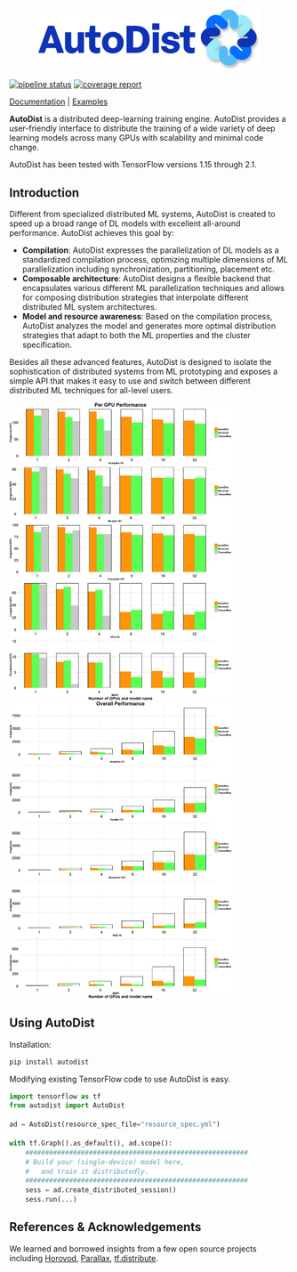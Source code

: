 
<p align="center"><img src="docs/_static/img/logo.png" width=400 /></p>

[![pipeline status](https://img.shields.io/badge/dynamic/json?url=https://jenkins.petuum.io/job/AutoDist/job/master/lastCompletedBuild/api/json&label=build&query=$.result&color=informational)](https://github.com/petuum/autodist/commits/master)
[![coverage report](https://img.shields.io/badge/dynamic/json?url=https://jenkins.petuum.io/job/AutoDist/job/master/lastSuccessfulBuild/artifact/coverage-report/jenkinscovdata.json&label=coverage&query=$.total_coverage_pct&color=9cf)](https://github.com/petuum/autodist/commits/master)

[Documentation](https://petuum.github.io/autodist) |
[Examples](https://github.com/petuum/autodist/tree/master/examples/benchmark)

**AutoDist** is a distributed deep-learning training engine. 
AutoDist provides a user-friendly interface to distribute the training of a wide variety of deep learning models 
across many GPUs with scalability and minimal code change.

AutoDist has been tested with TensorFlow versions 1.15 through 2.1. 

## Introduction
Different from specialized distributed ML systems, AutoDist is created to speed up a broad range of DL models with excellent all-around performance.
AutoDist achieves this goal by:
- **Compilation**: AutoDist expresses the parallelization of DL models as a standardized compilation process, optimizing multiple dimensions of ML 
parallelization including synchronization, partitioning, placement etc. 
- **Composable architecture**: AutoDist designs a flexible backend that encapsulates various different ML parallelization techniques and 
allows for composing distribution strategies that interpolate different distributed ML system architectures.     
- **Model and resource awareness**: Based on the compilation process, AutoDist analyzes the model and generates more optimal distribution strategies that 
adapt to both the ML properties and the cluster specification.

Besides all these advanced features, AutoDist is designed to isolate the sophistication of distributed systems 
from ML prototyping and exposes a simple API that makes it easy to use and switch between different distributed ML techniques 
for all-level users.

<p float="left"><img src="docs/_static/img/Figure1.png" width=400 /><img src="docs/_static/img/Figure2.png" width=400 /></p>

## Using AutoDist

Installation:

```bash
pip install autodist
```

Modifying existing TensorFlow code to use AutoDist is easy.

```python
import tensorflow as tf
from autodist import AutoDist

ad = AutoDist(resource_spec_file="resource_spec.yml")

with tf.Graph().as_default(), ad.scope():
    ########################################################
    # Build your (single-device) model here, 
    #   and train it distributedly.
    ########################################################
    sess = ad.create_distributed_session()
    sess.run(...)
```

## References & Acknowledgements

We learned and borrowed insights from a few open source projects 
including
[Horovod](https://github.com/horovod/horovod),
[Parallax](https://github.com/snuspl/parallax),
[tf.distribute](https://github.com/tensorflow/tensorflow/tree/master/tensorflow/python/distribute).

